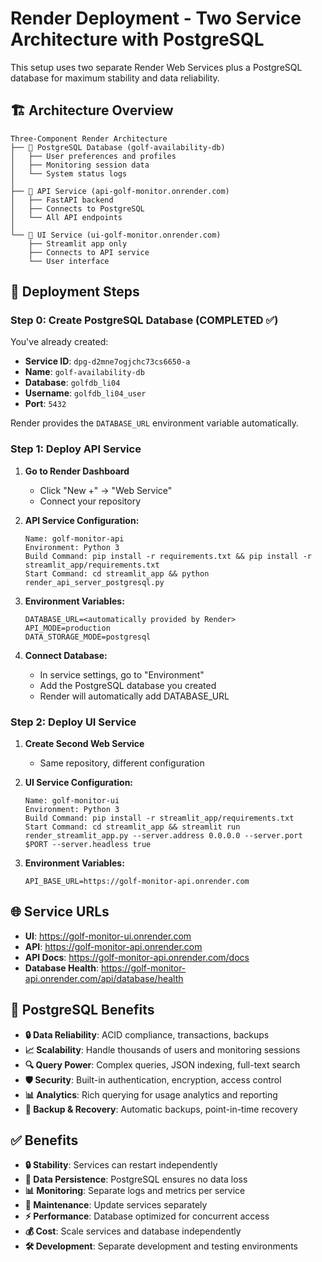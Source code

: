 # Render Deployment - Two Service Architecture with PostgreSQL

This setup uses two separate Render Web Services plus a PostgreSQL database for maximum stability and data reliability.

## 🏗️ Architecture Overview

```
Three-Component Render Architecture
├── 🐘 PostgreSQL Database (golf-availability-db)
│   ├── User preferences and profiles
│   ├── Monitoring session data
│   └── System status logs
│
├── 📡 API Service (api-golf-monitor.onrender.com)
│   ├── FastAPI backend
│   ├── Connects to PostgreSQL
│   └── All API endpoints
│
└── 🎨 UI Service (ui-golf-monitor.onrender.com)
    ├── Streamlit app only
    ├── Connects to API service
    └── User interface
```

## 🚀 Deployment Steps

### Step 0: Create PostgreSQL Database (COMPLETED ✅)

You've already created:
- **Service ID**: `dpg-d2mne7ogjchc73cs6650-a`
- **Name**: `golf-availability-db`
- **Database**: `golfdb_li04`
- **Username**: `golfdb_li04_user`
- **Port**: `5432`

Render provides the `DATABASE_URL` environment variable automatically.

### Step 1: Deploy API Service

1. **Go to Render Dashboard**
   - Click "New +" → "Web Service"
   - Connect your repository

2. **API Service Configuration:**
   ```
   Name: golf-monitor-api
   Environment: Python 3
   Build Command: pip install -r requirements.txt && pip install -r streamlit_app/requirements.txt
   Start Command: cd streamlit_app && python render_api_server_postgresql.py
   ```

3. **Environment Variables:**
   ```
   DATABASE_URL=<automatically provided by Render>
   API_MODE=production
   DATA_STORAGE_MODE=postgresql
   ```

4. **Connect Database:**
   - In service settings, go to "Environment"
   - Add the PostgreSQL database you created
   - Render will automatically add DATABASE_URL

### Step 2: Deploy UI Service

1. **Create Second Web Service**
   - Same repository, different configuration

2. **UI Service Configuration:**
   ```
   Name: golf-monitor-ui  
   Environment: Python 3
   Build Command: pip install -r streamlit_app/requirements.txt
   Start Command: cd streamlit_app && streamlit run render_streamlit_app.py --server.address 0.0.0.0 --server.port $PORT --server.headless true
   ```

3. **Environment Variables:**
   ```
   API_BASE_URL=https://golf-monitor-api.onrender.com
   ```

## 🌐 Service URLs

- **UI**: https://golf-monitor-ui.onrender.com
- **API**: https://golf-monitor-api.onrender.com  
- **API Docs**: https://golf-monitor-api.onrender.com/docs
- **Database Health**: https://golf-monitor-api.onrender.com/api/database/health

## 🐘 PostgreSQL Benefits

- **🔒 Data Reliability**: ACID compliance, transactions, backups
- **📈 Scalability**: Handle thousands of users and monitoring sessions
- **🔍 Query Power**: Complex queries, JSON indexing, full-text search
- **🛡️ Security**: Built-in authentication, encryption, access control
- **📊 Analytics**: Rich querying for usage analytics and reporting
- **🔄 Backup & Recovery**: Automatic backups, point-in-time recovery

## ✅ Benefits

- **🔒 Stability**: Services can restart independently
- **💾 Data Persistence**: PostgreSQL ensures no data loss
- **📊 Monitoring**: Separate logs and metrics per service
- **🔧 Maintenance**: Update services separately  
- **⚡ Performance**: Database optimized for concurrent access
- **💰 Cost**: Scale services and database independently
- **🛠️ Development**: Separate development and testing environments
